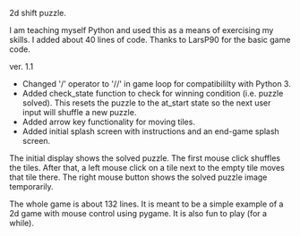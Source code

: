 2d shift puzzle. 

I am teaching myself Python and used this as a means of exercising my skills.  I added about 40 lines of code.  Thanks to LarsP90 for the basic game code.

ver. 1.1
  - Changed '/' operator to '//' in game loop for compatibililty with Python 3.
  - Added check_state function to check for winning condition (i.e. puzzle solved).  This resets the puzzle to the at_start state so the next user input will shuffle a new puzzle.
  - Added arrow key functionality for moving tiles.
  - Added initial splash screen with instructions and an end-game splash screen.

The initial display shows the solved puzzle. 
The first mouse click shuffles the tiles. 
After that, a left mouse click on a tile next to the empty tile moves that tile there. 
The right mouse button shows the solved puzzle image temporarily. 

The whole game is about 132 lines. 
It is meant to be a simple example of a 2d game with mouse control using pygame. 
It is also fun to play (for a while).
